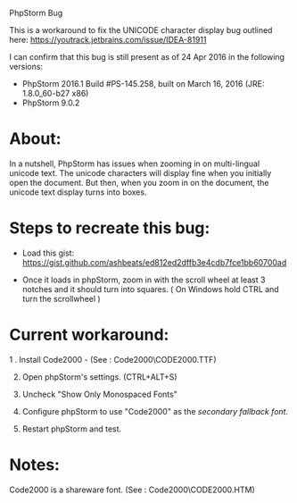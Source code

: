 
PhpStorm Bug 

This is a workaround to fix the UNICODE character display bug outlined here:
https://youtrack.jetbrains.com/issue/IDEA-81911

I can confirm that this bug is still present  as of 24 Apr 2016 in the following versions:
 
 * PhpStorm 2016.1 Build #PS-145.258, built on March 16, 2016 (JRE: 1.8.0_60-b27 x86)
 * PhpStorm 9.0.2

About:
===
In a nutshell, PhpStorm has issues when zooming in on multi-lingual unicode text. The 
unicode characters will display fine when you initially open the document. But then, when 
you zoom in on the document, the unicode text display turns into boxes. 


Steps to recreate this bug:
===

* Load this gist: https://gist.github.com/ashbeats/ed812ed2dffb3e4cdb7fce1bb60700ad

* Once it loads in phpStorm, zoom in with the scroll wheel at least 3 notches and it should turn into squares.  ( On Windows hold CTRL and turn the scrollwheel )


Current workaround:
===

1 . Install Code2000 - (See : Code2000\CODE2000.TTF)

2. Open phpStorm's settings. (CTRL+ALT+S)

3. Uncheck "Show Only Monospaced Fonts"

4. Configure phpStorm to use "Code2000" as the *secondary fallback font.*

5. Restart phpStorm and test. 

Notes:
===
Code2000 is a shareware font. (See : Code2000\CODE2000.HTM)





